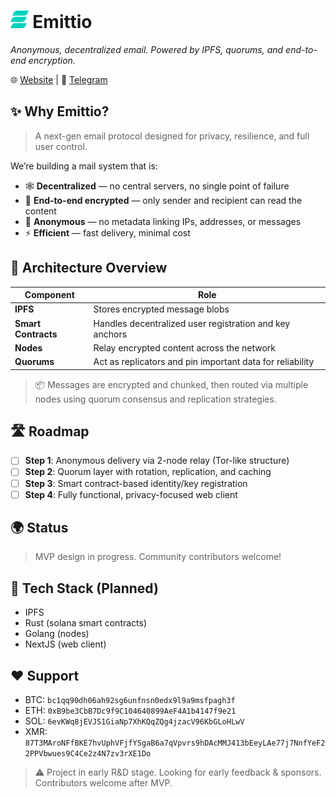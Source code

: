 # <img src="assets/logo.png" alt="Emittio logo" style="height: 1em"/> Emittio

*Anonymous, decentralized email. Powered by IPFS, quorums, and end-to-end encryption.*

🌐 [Website](https://emittio.vercel.app/) | 📣 [Telegram](https://t.me/EmittioMail)

## ✨ Why Emittio?

> A next-gen email protocol designed for privacy, resilience, and full user control.

We’re building a mail system that is:

- 🕸️ **Decentralized** — no central servers, no single point of failure  
- 🔐 **End-to-end encrypted** — only sender and recipient can read the content  
- 👤 **Anonymous** — no metadata linking IPs, addresses, or messages  
- ⚡️ **Efficient** — fast delivery, minimal cost

## 🧠 Architecture Overview

| Component        | Role                                                       |
|------------------|------------------------------------------------------------|
| **IPFS**         | Stores encrypted message blobs                             |
| **Smart Contracts** | Handles decentralized user registration and key anchors |
| **Nodes**        | Relay encrypted content across the network                 |
| **Quorums**      | Act as replicators and pin important data for reliability  |

> 📦 Messages are encrypted and chunked, then routed via multiple nodes using quorum consensus and replication strategies.

## 🛣️ Roadmap

- [ ] **Step 1**: Anonymous delivery via 2-node relay (Tor-like structure)  
- [ ] **Step 2**: Quorum layer with rotation, replication, and caching  
- [ ] **Step 3**: Smart contract-based identity/key registration  
- [ ] **Step 4**: Fully functional, privacy-focused web client  

## 🌍 Status

> MVP design in progress. Community contributors welcome!

## 🧩 Tech Stack (Planned)

- IPFS
- Rust (solana smart contracts)
- Golang (nodes)
- NextJS (web client)

## ❤️ Support

- BTC: `bc1qq90dh06ah92sg6unfnsn0edx9l9a9msfpagh3f`
- ETH: `0xB9be3CbB7Dc9f9C104640899AeF4A1b4147f9e21`
- SOL: `6evKWq8jEVJS1GiaNp7XhKQqZQg4jzacV96KbGLoHLwV`
- XMR: `87T3MAroNFfBKE7hvUphVFjfYSgaB6a7qVpvrs9hDAcMMJ413bEeyLAe77j7NnfYeF22PPVbwues9C4Ce2z4N7zv3rXE1Do`

> ⚠️ Project in early R&D stage. Looking for early feedback & sponsors. Contributors welcome after MVP.